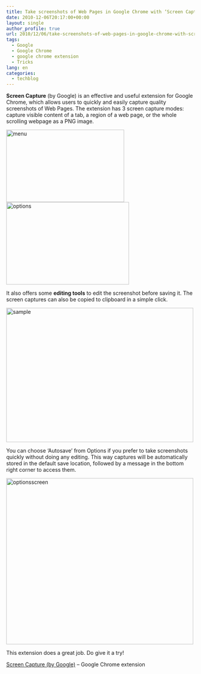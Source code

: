 ```yaml
---
title: Take screenshots of Web Pages in Google Chrome with ‘Screen Capture’ extension by Google
date: 2010-12-06T20:17:00+00:00
layout: single
author_profile: true
url: 2010/12/06/take-screenshots-of-web-pages-in-google-chrome-with-screen-capture-extension-by-google/
tags:
  - Google
  - Google Chrome
  - google chrome extension
  - Tricks
lang: en
categories: 
  - techblog
---
```

**Screen Capture** (by Google) is an effective and useful extension for Google Chrome, which allows users to quickly and easily capture quality screenshots of Web Pages. The extension has 3 screen capture modes: capture visible content of a tab, a region of a web page, or the whole scrolling webpage as a PNG image.

[<img title="menu" border="0" alt="menu" src="http://lh5.ggpht.com/_vaUVXcmC3OI/TP09uOfvTzI/AAAAAAAADVw/2PrTxVUcRtA/menu_thumb%5B1%5D.png?imgmax=800" width="315" height="193" />](http://lh5.ggpht.com/_vaUVXcmC3OI/TP09ss7Zw5I/AAAAAAAADVs/iH9cyHr6bZE/s1600-h/menu%5B3%5D.png)[<img title="options" border="0" alt="options" src="http://lh3.ggpht.com/_vaUVXcmC3OI/TP09xh17syI/AAAAAAAADV4/57se2SULwHQ/options_thumb%5B1%5D.png?imgmax=800" width="328" height="220" />](http://lh4.ggpht.com/_vaUVXcmC3OI/TP09vpfYtfI/AAAAAAAADV0/a_UjbEzmqmI/s1600-h/options%5B3%5D.png)

It also offers some **editing tools** to edit the screenshot before saving it. The screen captures can also be copied to clipboard in a simple click.

[<img title="sample" border="0" alt="sample" src="http://lh3.ggpht.com/_vaUVXcmC3OI/TP091h0rB0I/AAAAAAAADWA/kdCANf0qkMo/sample_thumb%5B2%5D.jpg?imgmax=800" width="500" height="358" />](http://lh6.ggpht.com/_vaUVXcmC3OI/TP09zpbqHeI/AAAAAAAADV8/2JRN3IdeKiQ/s1600-h/sample%5B4%5D.jpg)

You can choose ‘Autosave’ from Options if you prefer to take screenshots quickly without doing any editing. This way captures will be automatically stored in the default save location, followed by a message in the bottom right corner to access them.

[<img title="optionsscreen" border="0" alt="optionsscreen" src="http://lh6.ggpht.com/_vaUVXcmC3OI/TP095rFemOI/AAAAAAAADWI/W2xHYOVn4B4/optionsscreen_thumb.jpg?imgmax=800" width="500" height="443" />](http://lh6.ggpht.com/_vaUVXcmC3OI/TP093uMOtEI/AAAAAAAADWE/7ZuTeW3F7Qk/s1600-h/optionsscreen%5B2%5D.jpg)

This extension does a great job. Do give it a try!

<a href="https://chrome.google.com/extensions/detail/cpngackimfmofbokmjmljamhdncknpmg" target="_blank">Screen Capture (by Google)</a> – Google Chrome extension